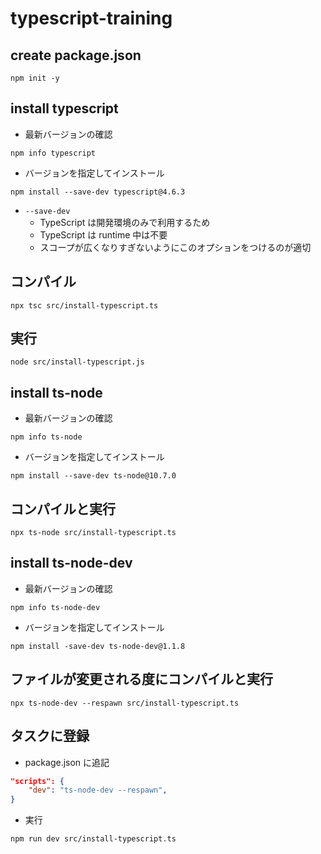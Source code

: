 # typescript-training

## create package.json
```
npm init -y
```

## install typescript
- 最新バージョンの確認
```
npm info typescript
```
- バージョンを指定してインストール
```
npm install --save-dev typescript@4.6.3
```
  - `--save-dev`
    - TypeScript は開発環境のみで利用するため
    - TypeScript は runtime 中は不要
    - スコープが広くなりすぎないようにこのオプションをつけるのが適切

## コンパイル
```
npx tsc src/install-typescript.ts
```
## 実行
```
node src/install-typescript.js
```

## install ts-node
- 最新バージョンの確認
```
npm info ts-node
```
- バージョンを指定してインストール
```
npm install --save-dev ts-node@10.7.0
```
## コンパイルと実行
```
npx ts-node src/install-typescript.ts
```

## install ts-node-dev
- 最新バージョンの確認
```
npm info ts-node-dev
```
- バージョンを指定してインストール
```
npm install -save-dev ts-node-dev@1.1.8
```
## ファイルが変更される度にコンパイルと実行
```
npx ts-node-dev --respawn src/install-typescript.ts
```
## タスクに登録
- package.json に追記
```json:package.json
"scripts": {
    "dev": "ts-node-dev --respawn",
}
```
- 実行
```
npm run dev src/install-typescript.ts
```
